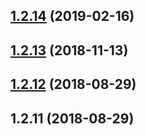 <a name="1.2.14"></a>
## [1.2.14](https://github.com/tinper-bee/bee-panel/compare/v1.2.13...v1.2.14) (2019-02-16)



<a name="1.2.13"></a>
## [1.2.13](https://github.com/tinper-bee/bee-panel/compare/v1.2.12...v1.2.13) (2018-11-13)



<a name="1.2.12"></a>
## [1.2.12](https://github.com/tinper-bee/bee-panel/compare/v1.2.11...v1.2.12) (2018-08-29)



<a name="1.2.11"></a>
## 1.2.11 (2018-08-29)



